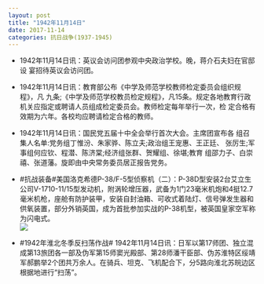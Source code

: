 ```yaml
---
layout: post
title: "1942年11月14日"
date: 2017-11-14
categories: 抗日战争(1937-1945)
---
```


<meta name="referrer" content="no-referrer" />

- 1942年11月14日讯：英议会访问团参观中央政治学校。晚，蒋介石夫妇在官邸设 宴招待英议会访问团。 

- 1942年11月14日讯：教育部公布《中学及师范学校教师检定委员会组织规程》，凡 九条;《中学及师范学校教员检定规程》，凡15条。规定各地教育行政 机关应指定或聘请人员组成检定委员会。教师检定每年举行一次，检 定合格有效期为六年。各校均应聘请检定合格的教师。 

- 1942年11月14日讯：国民党五届十中全会举行首次大会。主席团宣布各 组召集人名单:党务组丁惟汾、朱家骅、陈立夫;政治组王宠惠、王正廷、 张厉生;军事组何应钦、程潜、陈济棠;经济组张群、贺耀组、徐堪;教育 组邵力子、白崇禧、张道藩。旋即由中央常务委员居正报告党务。 

- #抗战装备#美国洛克希德P-38/F-5型侦察机（二）：P-38D型安装2台艾立生公司V-1710-11/15型发动机，附涡轮增压器，武备为1门23毫米机炮和4挺12.7毫米机枪，座舱有防护装甲，安装自封油箱、可收式着陆灯、信号弹发生器和供氧装置，部分外销英国，成为首批参加实战的P-38机型，被英国皇家空军称为闪电式。 <br/><img src="https://wx3.sinaimg.cn/large/aca367d8ly1flhdue8vl2j20r80o8q9q.jpg" />

- #1942年淮北冬季反扫荡作战# 1942年11月14日讯：日军以第17师团、独立混成第13旅团各一部及伪军第15师窦光殿部、第28师潘干臣部、伪苏淮特区绥靖军郝鹏举2个团共万余人。在骑兵、坦克、飞机配合下，分5路向淮北苏皖边区根据地进行“扫荡”。 


